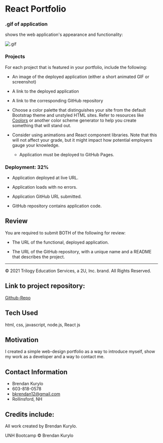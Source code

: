 # React Portfolio

### .gif of application

shows the web application's appearance and functionality:

![.gif](./src/assets/demonstration.gif)

### Projects

For each project that is featured in your portfolio, include the following:

- An image of the deployed application (either a short animated GIF or screenshot)

- A link to the deployed application

- A link to the corresponding GitHub repository

- Choose a color palette that distinguishes your site from the default Bootstrap theme and unstyled HTML sites. Refer to resources like [Coolors](https://coolors.co/) or another color scheme generator to help you create something that will stand out.

- Consider using animations and React component libraries. Note that this will not affect your grade, but it might impact how potential employers gauge your knowledge.

  - Application must be deployed to GitHub Pages.

### Deployment: 32%

- Application deployed at live URL.

- Application loads with no errors.

- Application GitHub URL submitted.

- GitHub repository contains application code.

## Review

You are required to submit BOTH of the following for review:

- The URL of the functional, deployed application.

- The URL of the GitHub repository, with a unique name and a README that describes the project.

---

© 2021 Trilogy Education Services, a 2U, Inc. brand. All Rights Reserved.

## Link to project repository:

[Github-Repo](https://github.com/Bkrendan12/React-Portfolio)

## Tech Used

html, css, javascript, node.js, React js

## Motivation

I created a simple web-design portfolio as a way to introduce myself, show my work as a developer and a way to contact me.

## Contact Information

- Brendan Kurylo
- 603-818-0578
- bkrendan12@gmail.com
- Rollinsford, NH

## Credits include:

All work created by Brendan Kurylo.

UNH Bootcamp © Brendan Kurylo
